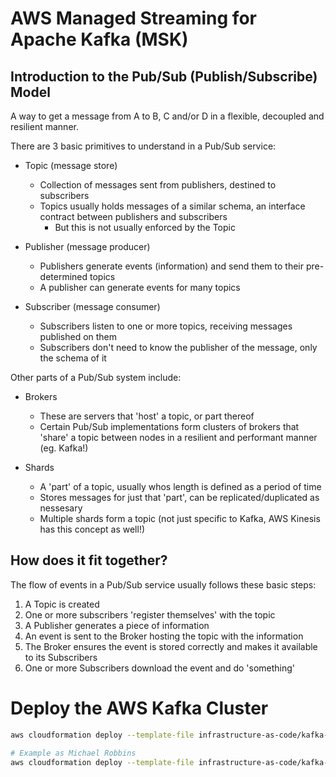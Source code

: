 # AWS Managed Streaming for Apache Kafka (MSK)

## Introduction to the Pub/Sub (Publish/Subscribe) Model

A way to get a message from A to B, C and/or D in a flexible, decoupled and resilient manner.

There are 3 basic primitives to understand in a Pub/Sub service:
* Topic (message store)
  * Collection of messages sent from publishers, destined to subscribers
  * Topics usually holds messages of a similar schema, an interface contract between publishers and subscribers
    * But this is not usually enforced by the Topic

* Publisher (message producer)
  * Publishers generate events (information) and send them to their pre-determined topics
  * A publisher can generate events for many topics

* Subscriber (message consumer)
  * Subscribers listen to one or more topics, receiving messages published on them
  * Subscribers don't need to know the publisher of the message, only the schema of it

Other parts of a Pub/Sub system include:
* Brokers
  * These are servers that 'host' a topic, or part thereof
  * Certain Pub/Sub implementations form clusters of brokers that 'share' a topic between nodes in a resilient and performant manner (eg. Kafka!)

* Shards
  * A 'part' of a topic, usually whos length is defined as a period of time
  * Stores messages for just that 'part', can be replicated/duplicated as nessesary
  * Multiple shards form a topic (not just specific to Kafka, AWS Kinesis has this concept as well!)

## How does it fit together?

The flow of events in a Pub/Sub service usually follows these basic steps:
1. A Topic is created
2. One or more subscribers 'register themselves' with the topic
3. A Publisher generates a piece of information
4. An event is sent to the Broker hosting the topic with the information
5. The Broker ensures the event is stored correctly and makes it available to its Subscribers
6. One or more Subscribers download the event and do 'something'

# Deploy the AWS Kafka Cluster

```bash
aws cloudformation deploy --template-file infrastructure-as-code/kafka-cluster.yml --stack-name streaming-<your-name>-kafka-cluster --parameter-overrides "ResourcePrefix=streaming-<your-name>"

# Example as Michael Robbins
aws cloudformation deploy --template-file infrastructure-as-code/kafka-cluster.yml --stack-name streaming-michaelr-kafka-cluster --parameter-overrides "ResourcePrefix=streaming-michaelr"
```
